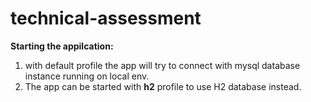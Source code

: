 # technical-assessment

**Starting the appilcation:**

1. with default profile the app will try to connect with mysql database instance running on local env.
2. The app can be started with **h2** profile to use H2 database instead.


